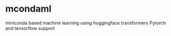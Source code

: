 # mcondaml
miniconda based machine learning using huggingface transformers
Pytorch and tensorflow support
